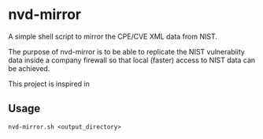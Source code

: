 # nvd-mirror

A simple shell script to mirror the CPE/CVE XML data from NIST.

The purpose of nvd-mirror is to be able to replicate the NIST vulnerabiity 
data inside a company firewall so that local (faster) access to NIST data 
can be achieved.

This project is inspired in

## Usage

    nvd-mirror.sh <output_directory>
